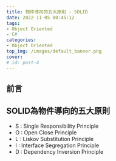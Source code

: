 ```yaml
---
title: 物件導向的五大原則 - SOLID
date: 2022-11-05 00:45:12
tags:
- Object Oriented
- C#
categories:
- Object Oriented
top_img: /images/default_banner.png
cover: 
# id: post-4
---
```

## 前言

## SOLID為物件導向的五大原則
- S : Single Responsibility Principle
- O : Open Close Principle
- L : Liskov Substitution Principle
- I : Interface Segregation Principle
- D : Dependency Inversion Principle